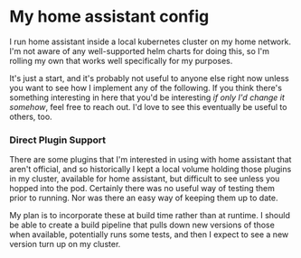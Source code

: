 # My home assistant config

I run home assistant inside a local kubernetes cluster on my home network.  I'm not aware of any
well-supported helm charts for doing this, so I'm rolling my own that works well specifically for my
purposes.

It's just a start, and it's probably not useful to anyone else right now unless you want to see how
I implement any of the following.  If you think there's something interesting in here that you'd be
interesting _if only I'd change it somehow_, feel free to reach out.  I'd love to see this
eventually be useful to others, too.


### Direct Plugin Support

There are some plugins that I'm interested in using with home assistant that aren't official, and so
historically I kept a local volume holding those plugins in my cluster, available for home
assistant, but difficult to see unless you hopped into the pod.  Certainly there was no useful way
of testing them prior to running.  Nor was there an easy way of keeping them up to date.

My plan is to incorporate these at build time rather than at runtime.  I should be able to create a
build pipeline that pulls down new versions of those when available, potentially runs some tests,
and then I expect to see a new version turn up on my cluster.
